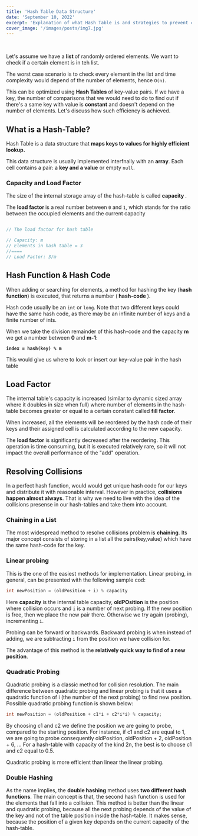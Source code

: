 ```yaml
---
title: 'Hash Table Data Structure'
date: 'September 10, 2022'
excerpt: 'Explanation of what Hash Table is and strategies to prevent collisions'
cover_image: '/images/posts/img7.jpg'
---
```


<br>

Let's assume we have a <b> list </b> of randomly ordered elements. We want to check if a certain element is in teh list.

The worst case scenario is to check every element in the list and time complexity would depend of the number of elements, hence `O(n)`.

This can be optimized using <b> Hash Tables </b> of key-value pairs. If we have a key, the number of comparisons that we would need to do to find out if there's a same key with value is <b> constant</b> and doesn't depend on the number of elements. Let's discuss how such efficiency is achieved.

## What is a Hash-Table?

Hash Table is a data structure that <b>maps keys to values for highly efficient lookup.</b>

This data structure is usually implemented interfnally with an <b>array</b>. Each cell contains a pair: a <b>key and a value</b> or empty `null`.

### Capacity and Load Factor

The size of the internal storage array of the hash-table is called <b> capacity </b>.

The <b>load factor </b> is a real number between `0` and `1`, which stands for the ratio between the occupied elements and the current capacity

```csharp

// The load factor for hash table

// Capacity: m
// Elements in hash table = 3
//====
// Load Factor: 3/m
```

## Hash Function & Hash Code

When adding or searching for elements, a method for hashing the key (<b>hash function</b>) is executed, that returns a number (<b> hash-code </b>).

Hash code usually be an `int` or `long`. Note that two different keys could have the same hash code, as there may be an infinite number of keys and a finite number of ints.

When we take the division remainder of this hash-code and the capacity <b>m</b> we get a number between <b> 0</b> and <b>m-1</b>:

<b>`index = hash(key) % m`</b>

This would give us where to look or insert our key-value pair in the hash table

## Load Factor

The internal table's capacity is increased (similar to dynamic sized array where it doubles in size when full) where number of elements in the hash-table becomes greater or equal to a certain constant called <b> fill factor</b>.

When increased, all the elements will be reordered by the hash code of their keys and their assigned cell is calculated according to the new capacity.

The <b>load factor</b> is significantly decreased after the reordering. This operation is time consuming, but it is executed relatively rare, so it will not impact the overall performance of the "add" operation.

## Resolving Collisions

In a perfect hash function, would would get unique hash code for our keys and distribute it with reasonable interval. However in practice, <b>collisions happen almost always</b>. That is why we need to live with the idea of the collisions presense in our hash-tables and take them into account.

### Chaining in a List

The most widespread method to resolve collisions problem is <b>chaining</b>. Its major concept consists of storing in a list all the pairs(key,value) which have the same hash-code for the key.

### Linear probing

This is the one of the easiest methods for implementation. Linear probing, in general, can be presented with the following sample cod:

```csharp
int newPosition = (oldPosition + i) % capacity
```

Here <b>capacity</b> is the internal table capacity, <b>oldPOsition</b> is the position where collision occurs and `i` is a number of next probing. If the new position is free, then we place the new pair there. Otherwise we try again (probing), incrementing `i`.

Probing can be forward or backwards. Backward probing is when instead of adding, we are subtracting `i` from the position we have collision for.

The advantage of this method is the <b>relatively quick way to find of a new position</b>.

### Quadratic Probing

Quadratic probing is a classic method for collision resolution. The main difference between quadratic probing and linear probing is that it uses a quadratic function of i (the number of the next probing) to find new position. Possible quadratic probing function is shown below:

```csharp
int newPosition = (oldPosition + c1*i + c2*i*i) % capacity;
```

By choosing c1 and c2 we define the position we are going to probe, compared to the starting position. For instance, if c1 and c2 are equal to 1, we are going to probe consequently oldPosition, oldPosition + 2, oldPosition + 6, … For a hash-table with capacity of the kind 2n, the best is to choose c1 and c2 equal to 0.5.

Quadratic probing is more efficient than linear the linear probing.

### Double Hashing

As the name implies, the <b>double hashing</b> method uses <b>two different hash functions</b>. The main concept is that, the second hash function is used for the elements that fall into a collision. This method is better than the linear and quadratic probing, because all the next probing depends of the value of the key and not of the table position inside the hash-table. It makes sense, because the position of a given key depends on the current capacity of the hash-table.
